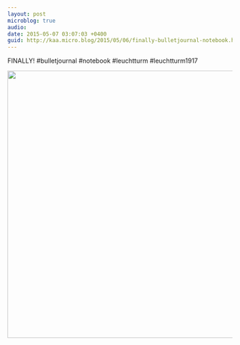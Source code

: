 ```yaml
---
layout: post
microblog: true
audio: 
date: 2015-05-07 03:07:03 +0400
guid: http://kaa.micro.blog/2015/05/06/finally-bulletjournal-notebook.html
---
```

FINALLY! #bulletjournal #notebook #leuchtturm #leuchtturm1917

<img src="http://www.kaa.bz/uploads/2018/eabea48a2a.jpg" width="600" height="600" />
